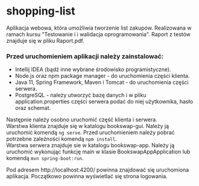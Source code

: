 # shopping-list
Aplikacja webowa, która umożliwia tworzenie list zakupów. Realizowana w ramach kursu "Testowanie i i walidacja oprogramowania". Raport z testów znajduje się w pliku Raport.pdf.

### Przed uruchomieniem aplikacji należy zainstalować:

  * Intellij IDEA (bądź inne wybrane środowisko programistyczne).
  * Node.js oraz npm package manager - do uruchomienia części klienta.
  * Java 11, Spring Framework, Maven i Tomcat - do uruchomienia części serwera.
  * PostgreSQL - należy utworzyć bazę danych i w pliku application.properties części serwera podać do niej użytkownika, hasło oraz schemat.

Następnie należy osobno uruchomić część klienta i serwera. <br />
Warstwa klienta znajduje się w katalogu bookswap-gui. Należy ją uruchomić komendą `ng serve`. Przed uruchomieniem należy pobrać potrzebne zależności komendą `npm install`. <br />
Warstwa serwera znajduje sie w katalogu bookswap-app. Należy ją uruchomić wykonując funkcję main w klasie BookswapAppApplication lub komendą `mvn spring-boot:run`.<br />

Pod adresem http://localhost:4200/ powinna znajdować się uruchomiona aplikacja. Początkowo powinna wyświetlać się strona logowania.

